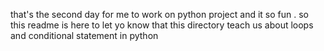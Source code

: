 that's the second day for me to work on python project and it so fun . so this readme is here to let yo know that this directory teach us about loops and conditional statement in python
